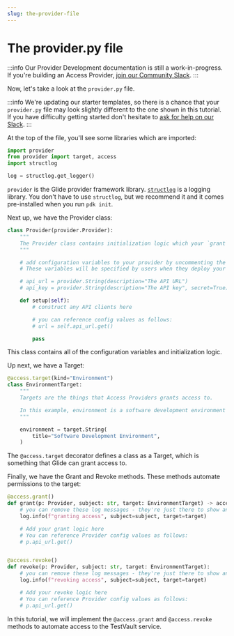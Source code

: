 ```yaml
---
slug: the-provider-file
---
```


# The provider.py file

:::info
Our Provider Development documentation is still a work-in-progress. If you're building an Access Provider, [join our Community Slack](https://join.slack.com/t/commonfatecommunity/shared_invite/zt-q4m96ypu-_gYlRWD3k5rIsaSsqP7QMg).
:::

Now, let's take a look at the `provider.py` file.

:::info
We're updating our starter templates, so there is a chance that your `provider.py` file may look slightly different to the one shown in this tutorial. If you have difficulty getting started don't hesitate to [ask for help on our Slack](https://join.slack.com/t/commonfatecommunity/shared_invite/zt-q4m96ypu-_gYlRWD3k5rIsaSsqP7QMg).
:::

At the top of the file, you'll see some libraries which are imported:

```py
import provider
from provider import target, access
import structlog

log = structlog.get_logger()
```

`provider` is the Glide provider framework library. [`structlog`](https://www.structlog.org/) is a logging library. You don't have to use `structlog`, but we recommend it and it comes pre-installed when you run `pdk init`.

Next up, we have the Provider class:

```py
class Provider(provider.Provider):
    """
    The Provider class contains initialization logic which your `grant` and `revoke` function relies upon.
    """

    # add configuration variables to your provider by uncommenting the below.
    # These variables will be specified by users when they deploy your Access Provider.

    # api_url = provider.String(description="The API URL")
    # api_key = provider.String(description="The API key", secret=True)

    def setup(self):
        # construct any API clients here

        # you can reference config values as follows:
        # url = self.api_url.get()

        pass
```

This class contains all of the configuration variables and initialization logic.

Up next, we have a Target:

```py
@access.target(kind="Environment")
class EnvironmentTarget:
    """
    Targets are the things that Access Providers grants access to.

    In this example, environment is a software development environment that the user can request access to.
    """

    environment = target.String(
        title="Software Development Environment",
    )
```

The `@access.target` decorator defines a class as a Target, which is something that Glide can grant access to.

Finally, we have the Grant and Revoke methods. These methods automate permissions to the target:

```py
@access.grant()
def grant(p: Provider, subject: str, target: EnvironmentTarget) -> access.GrantResult:
    # you can remove these log messages - they're just there to show an example of how to write logs.
    log.info(f"granting access", subject=subject, target=target)

    # Add your grant logic here
    # You can reference Provider config values as follows:
    # p.api_url.get()


@access.revoke()
def revoke(p: Provider, subject: str, target: EnvironmentTarget):
    # you can remove these log messages - they're just there to show an example of how to write logs.
    log.info(f"revoking access", subject=subject, target=target)

    # Add your revoke logic here
    # You can reference Provider config values as follows:
    # p.api_url.get()
```

In this tutorial, we will implement the `@access.grant` and `@access.revoke` methods to automate access to the TestVault service.
